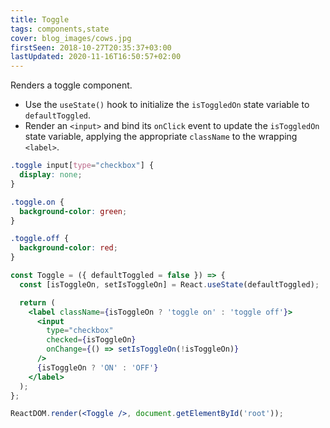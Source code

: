 ```yaml
---
title: Toggle
tags: components,state
cover: blog_images/cows.jpg
firstSeen: 2018-10-27T20:35:37+03:00
lastUpdated: 2020-11-16T16:50:57+02:00
---
```


Renders a toggle component.

- Use the `useState()` hook to initialize the `isToggledOn` state variable to `defaultToggled`.
- Render an `<input>` and bind its `onClick` event to update the `isToggledOn` state variable, applying the appropriate `className` to the wrapping `<label>`.

```css
.toggle input[type="checkbox"] {
  display: none;
}

.toggle.on {
  background-color: green;
}

.toggle.off {
  background-color: red;
}
```

```jsx
const Toggle = ({ defaultToggled = false }) => {
  const [isToggleOn, setIsToggleOn] = React.useState(defaultToggled);

  return (
    <label className={isToggleOn ? 'toggle on' : 'toggle off'}>
      <input
        type="checkbox"
        checked={isToggleOn}
        onChange={() => setIsToggleOn(!isToggleOn)}
      />
      {isToggleOn ? 'ON' : 'OFF'}
    </label>
  );
};

```

```jsx
ReactDOM.render(<Toggle />, document.getElementById('root'));
```
